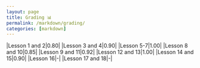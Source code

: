 ```yaml
---
layout: page
title: Grading 📊
permalink: /markdown/grading/
categories: [markdown]
---
```


|Lesson 1 and 2|0.80|
|Lesson 3 and 4|0.90|
|Lesson 5-7|1.00|
|Lesson 8 and 10|0.85|
|Lesson 9 and 11|0.92|
|Lesson 12 and 13|1.00|
|Lesson 14 and 15|0.90|
|Lesson 16|-|
|Lesson 17 and 18|-|
